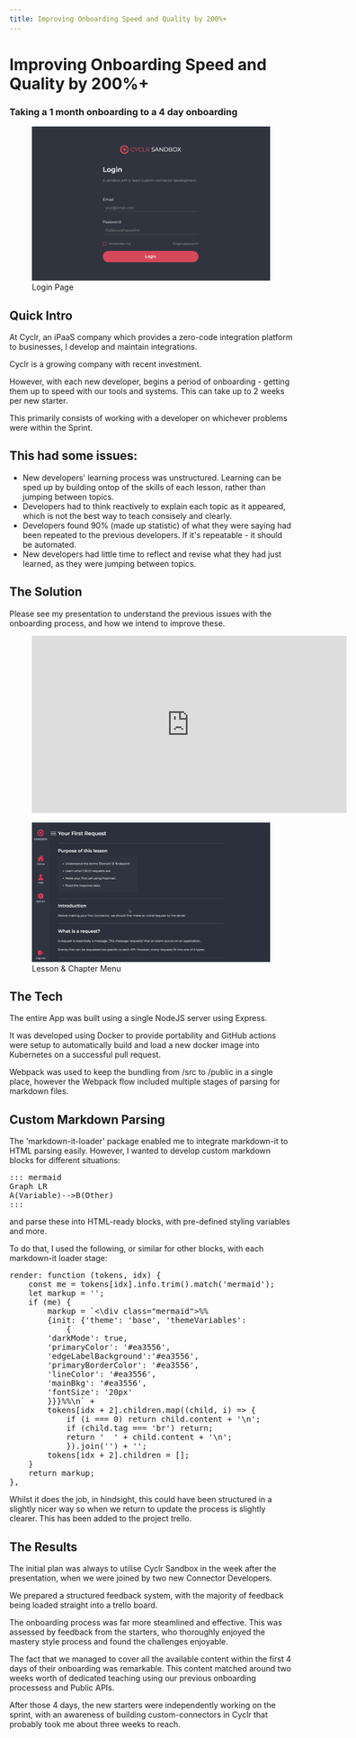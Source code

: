 ```yaml
---
title: Improving Onboarding Speed and Quality by 200%+
---
```


# Improving Onboarding Speed and Quality by 200%+

### Taking a 1 month onboarding to a 4 day onboarding

<figure>
    <img src="../../img/cyclr-sandbox/cyclr-sandbox-login.png">
    <figcaption>Login Page</figcaption>
</figure>

## Quick Intro

At Cyclr, an iPaaS company which provides a zero-code integration platform to businesses, I develop and maintain integrations.

Cyclr is a growing company with recent investment.

However, with each new developer, begins a period of onboarding - getting them up to speed with our tools and systems. This can take up to 2 weeks per new starter.

This primarily consists of working with a developer on whichever problems were within the Sprint.

## This had some issues:

- New developers' learning process was unstructured. Learning can be sped up by building ontop of the skills of each lesson, rather than jumping between topics.
- Developers had to think reactively to explain each topic as it appeared, which is not the best way to teach consisely and clearly.
- Developers found 90% (made up statistic) of what they were saying had been repeated to the previous developers. If it's repeatable - it should be automated.
- New developers had little time to reflect and revise what they had just learned, as they were jumping between topics.

## The Solution

Please see my presentation to understand the previous issues with the onboarding process, and how we intend to improve these.

<figure>
<iframe width="560" height="315" src="https://www.youtube.com/embed/A3Baww3lEBI" title="YouTube video player" frameborder="0" allow="accelerometer; autoplay; clipboard-write; encrypted-media; gyroscope; picture-in-picture" allowfullscreen></iframe>
</figure>

<figure>
    <img src="../../img/cyclr-sandbox/cyclr-sandbox-chapter-menu.gif">
    <figcaption>Lesson & Chapter Menu</figcaption>
</figure>

## The Tech

The entire App was built using a single NodeJS server using Express.

It was developed using Docker to provide portability and GitHub actions were setup to automatically build and load a new docker image into Kubernetes on a successful pull request.

Webpack was used to keep the bundling from /src to /public in a single place, however the Webpack flow included multiple stages of parsing for markdown files.

## Custom Markdown Parsing

The 'markdown-it-loader' package enabled me to integrate markdown-it to HTML parsing easily. However, I wanted to develop custom markdown blocks for different situations:

<pre>
::: mermaid
Graph LR
A(Variable)-->B(Other)
:::
</pre>

and parse these into HTML-ready blocks, with pre-defined styling variables and more.

To do that, I used the following, or similar for other blocks, with each markdown-it loader stage:

<pre>
render: function (tokens, idx) {
    const me = tokens[idx].info.trim().match('mermaid');
    let markup = '';
    if (me) {
        markup = `<\div class="mermaid">%%
        {init: {'theme': 'base', 'themeVariables': 
            { 
        'darkMode': true,
        'primaryColor': '#ea3556',
        'edgeLabelBackground':'#ea3556',  
        'primaryBorderColor': '#ea3556', 
        'lineColor': '#ea3556', 
        'mainBkg': '#ea3556', 
        'fontSize': '20px'
        }}}%%\n` +
        tokens[idx + 2].children.map((child, i) => {
            if (i === 0) return child.content + '\n';
            if (child.tag === 'br') return;
            return '  ' + child.content + '\n';
            }).join('') + '</ div>';
        tokens[idx + 2].children = [];
    }
    return markup;
},
</pre>

Whilst it does the job, in hindsight, this could have been structured in a slightly nicer way so when we return to update the process is slightly clearer. This has been added to the project trello.

## The Results

The initial plan was always to utilise Cyclr Sandbox in the week after the presentation, when we were joined by two new Connector Developers.

We prepared a structured feedback system, with the majority of feedback being loaded straight into a trello board.

The onboarding process was far more steamlined and effective. This was assessed by feedback from the starters, who thoroughly enjoyed the mastery style process and found the challenges enjoyable.

The fact that we managed to cover all the available content within the first 4 days of their onboarding was remarkable. This content matched around two weeks worth of dedicated teaching using our previous onboarding processess and Public APIs.

After those 4 days, the new starters were independently working on the sprint, with an awareness of building custom-connectors in Cyclr that probably took me about three weeks to reach.
